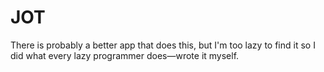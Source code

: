 # JOT

There is probably a better app that does this, but I'm too lazy to find it so I did what every lazy programmer does—wrote it myself.
